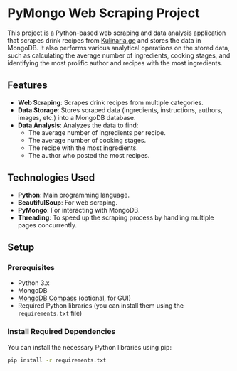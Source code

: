# PyMongo Web Scraping Project

This project is a Python-based web scraping and data analysis application that scrapes drink recipes from [Kulinaria.ge](https://kulinaria.ge) and stores the data in MongoDB.
It also performs various analytical operations on the stored data, such as calculating the average number of ingredients, cooking stages, and identifying the most prolific 
author and recipes with the most ingredients.

## Features

- **Web Scraping**: Scrapes drink recipes from multiple categories.
- **Data Storage**: Stores scraped data (ingredients, instructions, authors, images, etc.) into a MongoDB database.
- **Data Analysis**: Analyzes the data to find:
  - The average number of ingredients per recipe.
  - The average number of cooking stages.
  - The recipe with the most ingredients.
  - The author who posted the most recipes.

## Technologies Used

- **Python**: Main programming language.
- **BeautifulSoup**: For web scraping.
- **PyMongo**: For interacting with MongoDB.
- **Threading**: To speed up the scraping process by handling multiple pages concurrently.

## Setup

### Prerequisites

- Python 3.x
- MongoDB
- [MongoDB Compass](https://www.mongodb.com/products/compass) (optional, for GUI)
- Required Python libraries (you can install them using the `requirements.txt` file)

### Install Required Dependencies

You can install the necessary Python libraries using pip:

```bash
pip install -r requirements.txt
